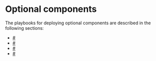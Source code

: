 # Optional components

The playbooks for deploying optional components are described in the following sections:

-   [\#](#)
-   [\#](#)
-   [\#](#)
-   [\#](#)